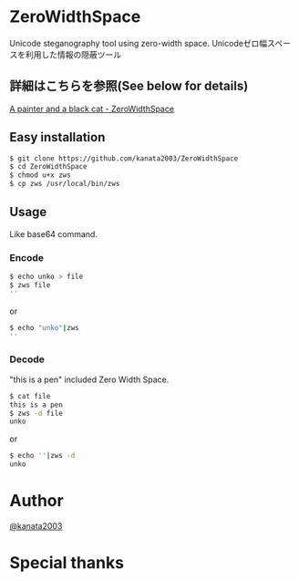 # ZeroWidthSpace
Unicode steganography tool using zero-width space. Unicodeゼロ幅スペースを利用した情報の隠蔽ツール

## 詳細はこちらを参照(See below for details)
[A painter and a black cat - ZeroWidthSpace](https://raintrees.net/projects/a-painter-and-a-black-cat/wiki/ZeroWidthSpace)

## Easy installation

```bash
$ git clone https://github.com/kanata2003/ZeroWidthSpace
$ cd ZeroWidthSpace
$ chmod u+x zws
$ cp zws /usr/local/bin/zws
```

## Usage

Like base64 command.

### Encode

```bash
$ echo unko > file
$ zws file
'‌⁢‌‌​​‍‍‌‍⁢‍​​‍‍‌‍‍⁢​​‍‍‌‍⁢⁢​​‍‍'
```

or

```bash
$ echo "unko"|zws
'‌⁢‌‌​​‍‍‌‍⁢‍​​‍‍‌‍‍⁢​​‍‍‌‍⁢⁢​​‍‍'
```

### Decode

"this is a pen" included Zero Width Space.

```bash
$ cat file
this is a pen‌⁢‌‌​​‍‍‌‍⁢‍​​‍‍‌‍‍⁢​​‍‍‌‍⁢⁢​​‍‍
$ zws -d file
unko
```

or

```bash
$ echo '‌⁢‌‌​​‍‍‌‍⁢‍​​‍‍‌‍‍⁢​​‍‍‌‍⁢⁢​​‍‍'|zws -d
unko
```

# Author

[@kanata2003](https://twitter.com/kanata201612)

# Special thanks

